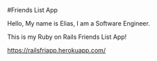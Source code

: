 #Friends List App

Hello, My name is Elias, I am a Software Engineer.

This is my Ruby on Rails Friends List App!

https://railsfriapp.herokuapp.com/
